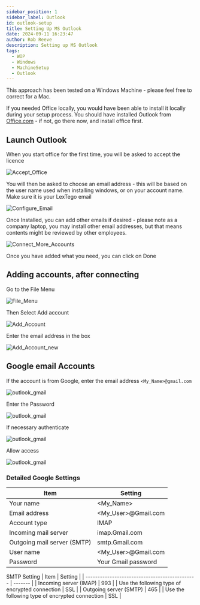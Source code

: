 ```yaml
---  
sidebar_position: 1  
sidebar_label: Outlook
id: outlook-setup
title: Setting Up MS Outlook
date: 2024-09-11 16:23:47
author: Rob Reeve
description: Setting up MS Outlook
tags: 
  - WIP
  - Windows
  - MachineSetup
  - Outlook
---  
```


<!-- GNU GENERAL PUBLIC LICENSE: Copyright © 2024 LexTego--> 

This approach has been tested on a Windows Machine - please feel free to correct for a Mac.

If you needed Office locally, you would have been able to install it locally during your setup process.
You should have installed Outlook from [Office.com](https://www.office.com/) - if not, go there now, and install office first.

## Launch Outlook

When you start office for the first time, you will be asked to accept the licence

![Accept_Office](../images/office_accept_licence.png)

You will then be asked to choose an email address - this will be based on the user name used when installing windows, or on your account name. Make sure it is your LexTego email

![Configure_Email](../images/office_connect.png)

Once Installed, you can add other emails if desired - please note as a company laptop, you may install other email addresses, but that means contents might be reviewed by other employees.

![Connect_More_Accounts](../images/office_connect_more_emails.png)

Once you have added what you need, you can click on Done


## Adding accounts, after connecting

Go to the File Menu

![File_Menu](../images/outlook_file.png)

Then Select Add account

![Add_Account](../images/outlook_file_account_settings.png)

Enter the email address in the box

![Add_Account_new](../images/outlook_add_account.png)

## Google email Accounts

If the account is from Google, enter the email address `<My_Name>@gmail.com`

![outlook_gmail](../images/outlook_add_account_gmail.png)

Enter the Password

![outlook_gmail](../images/outlook_add_account_gmail_password.png)

If necessary authenticate

![outlook_gmail](../images/outlook_add_account_gmail_authenticate.png)

Allow access

![outlook_gmail](../images/outlook_add_account_gmail_allow.png)

### Detailed Google Settings

| Item                        | Setting             |
| --------------------------- | ------------------- |
| Your name                   | <My_Name>           |
| Email address               | <My_User>@Gmail.com |
| Account type                | IMAP                |
| Incoming mail server        | imap.Gmail.com      |
| Outgoing mail server (SMTP) | smtp.Gmail.com      |
| User name                   | <My_User>@Gmail.com |
| Password                    | Your Gmail password |

SMTP Setting
| Item | Setting |
| ---------------------------------------------- | ------- |
| Incoming server (IMAP) | 993 |
| Use the following type of encrypted connection | SSL |
| Outgoing server (SMTP) | 465 |
| Use the following type of encrypted connection | SSL |
